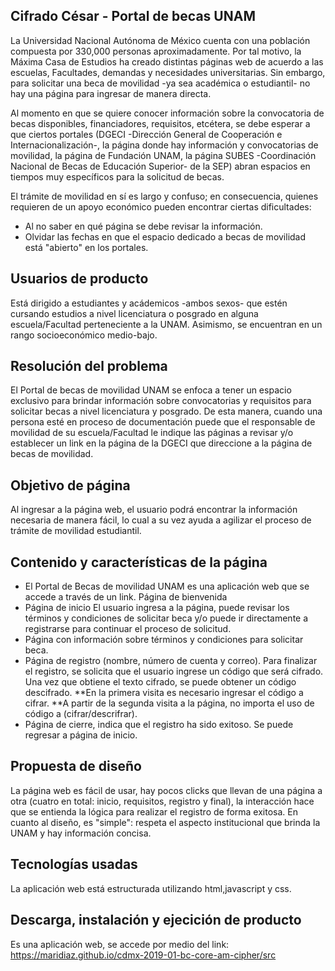 ## Cifrado César - Portal de becas UNAM

La Universidad Nacional Autónoma de México cuenta con una población compuesta por 330,000 personas aproximadamente. Por tal motivo, la Máxima Casa de Estudios ha creado distintas páginas web de acuerdo a las escuelas, Facultades, demandas y necesidades universitarias. Sin embargo, para solicitar una beca de movilidad -ya sea académica o estudiantil- no hay una página para ingresar de manera directa.

Al momento en que se quiere conocer información sobre la convocatoria de becas disponibles, financiadores, requisitos, etcétera, se debe esperar a que ciertos portales (DGECI -Dirección General de Cooperación e Internacionalización-, la página donde hay información y convocatorias de movilidad, la página de Fundación UNAM, la página SUBES -Coordinación Nacional de Becas de Educación Superior- de la SEP) abran espacios en tiempos muy específicos para la solicitud de becas. 

El trámite de movilidad en sí es largo y confuso; en consecuencia, quienes requieren de un apoyo económico pueden encontrar ciertas dificultades: 
  - Al no saber en qué página se debe revisar la información.
  - Olvidar las fechas en que el espacio dedicado a becas de movilidad está "abierto" en los portales.

## Usuarios de producto

Está dirigido a estudiantes y acádemicos -ambos sexos- que estén cursando estudios a nivel licenciatura o posgrado en alguna escuela/Facultad perteneciente a la UNAM. Asimismo, se encuentran en un rango socioeconómico medio-bajo.

## Resolución del problema

El Portal de becas de movilidad UNAM se enfoca a tener un espacio exclusivo para brindar información sobre convocatorias y requisitos para solicitar becas a nivel licenciatura y posgrado. De esta manera, cuando una persona esté en proceso de documentación puede que el responsable de movilidad de su escuela/Facultad le indique las páginas a revisar y/o establecer un link en la página de la DGECI que direccione a la página de becas de movilidad.

## Objetivo de página 

Al ingresar a la página web, el usuario podrá encontrar la información necesaria de manera fácil, lo cual a su vez ayuda a agilizar el proceso de trámite de movilidad estudiantil.

## Contenido y características de la página 

 - El Portal de Becas de movilidad UNAM es una aplicación web que se accede a través de un link.
 Página de bienvenida
 - Página de inicio
      El usuario ingresa a la página, puede revisar los términos y condiciones de solicitar beca y/o puede ir directamente a registrarse para continuar el proceso de solicitud.
 - Página con información sobre términos y condiciones para solicitar beca.
 - Página de registro (nombre, número de cuenta y correo).
   Para finalizar el registro, se solicita que el usuario ingrese un código que será cifrado. Una vez que obtiene el texto cifrado, se puede obtener un código descifrado.
   **En la primera visita es necesario ingresar el código a cifrar.
   **A partir de la segunda visita a la página, no importa el uso de código a (cifrar/descrifrar).
 - Página de cierre, indica que el registro ha sido exitoso. Se puede regresar a página de inicio.

## Propuesta de diseño

La página web es fácil de usar, hay pocos clicks que llevan de una página a otra (cuatro en total: inicio, requisitos, registro y final), la interacción hace que se entienda la lógica para realizar el registro de forma exitosa. En cuanto al diseño, es "simple": respeta el aspecto institucional que brinda la UNAM y hay información concisa. 

## Tecnologías usadas

La aplicación web está estructurada utilizando html,javascript y css.

## Descarga, instalación y ejecición de producto

Es una aplicación web, se accede por medio del link: https://maridiaz.github.io/cdmx-2019-01-bc-core-am-cipher/src